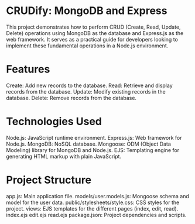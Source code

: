 # CRUDify: MongoDB and Express

  This project demonstrates how to perform CRUD (Create, Read, Update, Delete) operations using MongoDB as the database and Express.js as the web framework. It serves as a practical guide for developers looking to implement these fundamental operations in a Node.js environment.

# Features

  Create: Add new records to the database.
  Read: Retrieve and display records from the database.
  Update: Modify existing records in the database.
  Delete: Remove records from the database.

# Technologies Used
  Node.js: JavaScript runtime environment.
  Express.js: Web framework for Node.js.
  MongoDB: NoSQL database.
  Mongoose: ODM (Object Data Modeling) library for MongoDB and Node.js.
  EJS: Templating engine for generating HTML markup with plain JavaScript.

# Project Structure
  app.js: Main application file.
  models/user.models.js: Mongoose schema and model for the user data.
  public/stylesheets/style.css: CSS styles for the project.
  views: EJS templates for the different pages (index, edit, read).
     index.ejs
     edit.ejs
     read.ejs
  package.json: Project dependencies and scripts.
